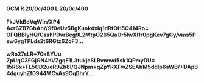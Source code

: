 #### GCM R 20/0c/400 L 20/0c/400
**FkJVkBdVqWln/XP4**<br/>**Acr6ZB7GhAn//9f0eUv5BgKuok4xIq1dRfOH5O414Ro=**<br/>**OFQBBIyHQ/CsshPDvrBcg9L2MtpO265QaOr5lwXl1r0pgKev7gGy/vms5Pew6ygTPLds2t6RGtz6ZoF3...**<br/><br/>
**wRo27sLR+70k8YUu**<br/>**ZpUqC3FGjGN4hVZgqE1L3tukjeSLBvmwd5sk1QPmyDU=**<br/>**15R6x+FL5CD2ueR9Zh8I/QJNpm+qZpYRXFwZSEAhM5ddlp6sWB/+DApB4dguyhZf0944MCvAs9CqBhrY...**